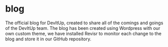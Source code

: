 # blog
The official blog for DevItUp, created to share all of the comings and goings of the DevItUp team. The blog has been created using Wordpress with our own custom theme, we have installed Revisr to monitor each change to the blog and store it in our GitHub repository.
